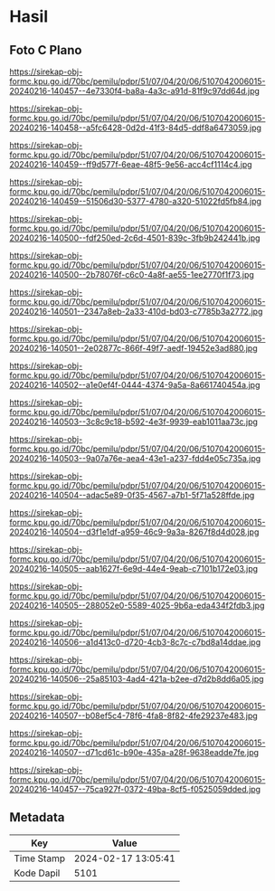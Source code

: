 # Hasil

## Foto C Plano

https://sirekap-obj-formc.kpu.go.id/70bc/pemilu/pdpr/51/07/04/20/06/5107042006015-20240216-140457--4e7330f4-ba8a-4a3c-a91d-81f9c97dd64d.jpg

https://sirekap-obj-formc.kpu.go.id/70bc/pemilu/pdpr/51/07/04/20/06/5107042006015-20240216-140458--a5fc6428-0d2d-41f3-84d5-ddf8a6473059.jpg

https://sirekap-obj-formc.kpu.go.id/70bc/pemilu/pdpr/51/07/04/20/06/5107042006015-20240216-140459--ff9d577f-6eae-48f5-9e56-acc4cf1114c4.jpg

https://sirekap-obj-formc.kpu.go.id/70bc/pemilu/pdpr/51/07/04/20/06/5107042006015-20240216-140459--51506d30-5377-4780-a320-51022fd5fb84.jpg

https://sirekap-obj-formc.kpu.go.id/70bc/pemilu/pdpr/51/07/04/20/06/5107042006015-20240216-140500--fdf250ed-2c6d-4501-839c-3fb9b242441b.jpg

https://sirekap-obj-formc.kpu.go.id/70bc/pemilu/pdpr/51/07/04/20/06/5107042006015-20240216-140500--2b78076f-c6c0-4a8f-ae55-1ee2770f1f73.jpg

https://sirekap-obj-formc.kpu.go.id/70bc/pemilu/pdpr/51/07/04/20/06/5107042006015-20240216-140501--2347a8eb-2a33-410d-bd03-c7785b3a2772.jpg

https://sirekap-obj-formc.kpu.go.id/70bc/pemilu/pdpr/51/07/04/20/06/5107042006015-20240216-140501--2e02877c-866f-49f7-aedf-19452e3ad880.jpg

https://sirekap-obj-formc.kpu.go.id/70bc/pemilu/pdpr/51/07/04/20/06/5107042006015-20240216-140502--a1e0ef4f-0444-4374-9a5a-8a661740454a.jpg

https://sirekap-obj-formc.kpu.go.id/70bc/pemilu/pdpr/51/07/04/20/06/5107042006015-20240216-140503--3c8c9c18-b592-4e3f-9939-eab1011aa73c.jpg

https://sirekap-obj-formc.kpu.go.id/70bc/pemilu/pdpr/51/07/04/20/06/5107042006015-20240216-140503--9a07a76e-aea4-43e1-a237-fdd4e05c735a.jpg

https://sirekap-obj-formc.kpu.go.id/70bc/pemilu/pdpr/51/07/04/20/06/5107042006015-20240216-140504--adac5e89-0f35-4567-a7b1-5f71a528ffde.jpg

https://sirekap-obj-formc.kpu.go.id/70bc/pemilu/pdpr/51/07/04/20/06/5107042006015-20240216-140504--d3f1e1df-a959-46c9-9a3a-8267f8d4d028.jpg

https://sirekap-obj-formc.kpu.go.id/70bc/pemilu/pdpr/51/07/04/20/06/5107042006015-20240216-140505--aab1627f-6e9d-44e4-9eab-c7101b172e03.jpg

https://sirekap-obj-formc.kpu.go.id/70bc/pemilu/pdpr/51/07/04/20/06/5107042006015-20240216-140505--288052e0-5589-4025-9b6a-eda434f2fdb3.jpg

https://sirekap-obj-formc.kpu.go.id/70bc/pemilu/pdpr/51/07/04/20/06/5107042006015-20240216-140506--a1d413c0-d720-4cb3-8c7c-c7bd8a14ddae.jpg

https://sirekap-obj-formc.kpu.go.id/70bc/pemilu/pdpr/51/07/04/20/06/5107042006015-20240216-140506--25a85103-4ad4-421a-b2ee-d7d2b8dd6a05.jpg

https://sirekap-obj-formc.kpu.go.id/70bc/pemilu/pdpr/51/07/04/20/06/5107042006015-20240216-140507--b08ef5c4-78f6-4fa8-8f82-4fe29237e483.jpg

https://sirekap-obj-formc.kpu.go.id/70bc/pemilu/pdpr/51/07/04/20/06/5107042006015-20240216-140507--d71cd61c-b90e-435a-a28f-9638eadde7fe.jpg

https://sirekap-obj-formc.kpu.go.id/70bc/pemilu/pdpr/51/07/04/20/06/5107042006015-20240216-140457--75ca927f-0372-49ba-8cf5-f0525059dded.jpg


## Metadata

| Key        | Value               |
| ---------- | ------------------- |
| Time Stamp | 2024-02-17 13:05:41 |
| Kode Dapil | 5101                |




